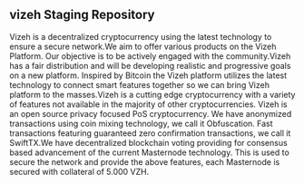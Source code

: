 <h2><strong>vizeh Staging Repository</strong></h2>
<p>Vizeh is a decentralized cryptocurrency using the latest technology to ensure a secure network.We aim to offer various products on the Vizeh Platform. Our objective is to be actively engaged with the community.Vizeh has a fair distribution and will be developing realistic and progressive goals on a new platform. Inspired by Bitcoin the Vizeh platform utilizes the latest technology to connect smart features together so we can bring Vizeh platform to the masses.Vizeh is a cutting edge cryptocurrency with a variety of features not available in the majority of other cryptocurrencies. Vizeh is an open source privacy focused PoS cryptocurrency. We have anonymized transactions using coin mixing technology, we call it Obfuscation. Fast transactions featuring guaranteed zero confirmation transactions, we call it SwiftTX.We have decentralized blockchain voting providing for consensus based advancement of the current Masternode technology. This is used to secure the network and provide the above features, each Masternode is secured with collateral of 5.000 VZH.</p>

